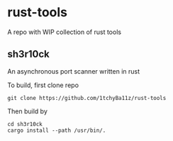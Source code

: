 # rust-tools
A repo with WIP collection of rust tools

## sh3r10ck 
An asynchronous port scanner written in rust

To build, first clone repo
```
git clone https://github.com/1tchyBa11z/rust-tools
```

Then build by
```
cd sh3r10ck
cargo install --path /usr/bin/.
```
